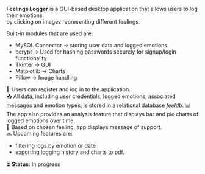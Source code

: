 **Feelings Logger** is a GUI-based desktop application that allows users to log their emotions<br> by clicking on images representing different feelings. 
<br> 

Built-in modules that are used are: <br>
- MySQL Connector → storing user data and logged emotions
- bcrypt → Used for hashing passwords securely for signup/login functionality
- Tkinter → GUI  
- Matplotlib → Charts  
- Pillow → Image handling  

🔐 Users can register and log in to the application. <br>
📥 All data, including user credentials, logged emotions, associated messages and emotion types, is stored in a relational database *feeldb*.
📊 The app also provides an analysis feature that displays bar and pie charts of logged emotions over time.<br>
💬 Based on chosen feeling, app displays message of support.<br>
🔜 Upcoming features are: 
- filtering logs by emotion or date 
- exporting logging history and charts to pdf.<br>

⏳ **Status**: In progress 
